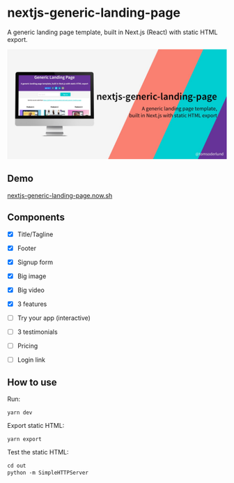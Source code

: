 # nextjs-generic-landing-page

A generic landing page template, built in Next.js (React) with static HTML export.

![nextjs-generic-landing-page](docs/github_preview.jpg)


## Demo

[nextjs-generic-landing-page.now.sh](https://nextjs-generic-landing-page.now.sh/)


## Components

- [x] Title/Tagline
- [x] Footer
- [x] Signup form
- [x] Big image
- [x] Big video
- [x] 3 features
- [ ] Try your app (interactive)
- [ ] 3 testimonials
- [ ] Pricing
- [ ] Login link


## How to use

Run:

    yarn dev

Export static HTML:

    yarn export

Test the static HTML:

    cd out
    python -m SimpleHTTPServer
